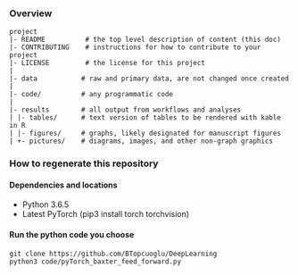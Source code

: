 ### Overview

	project
	|- README          # the top level description of content (this doc)
	|- CONTRIBUTING    # instructions for how to contribute to your project
	|- LICENSE         # the license for this project
	|
	|- data           # raw and primary data, are not changed once created
	|
	|- code/          # any programmatic code
	|
	|- results        # all output from workflows and analyses
	| |- tables/      # text version of tables to be rendered with kable in R
	| |- figures/     # graphs, likely designated for manuscript figures
	| +- pictures/    # diagrams, images, and other non-graph graphics


### How to regenerate this repository

#### Dependencies and locations
* Python 3.6.5
* Latest PyTorch (pip3 install torch torchvision)

#### Run the python code you choose
```
git clone https://github.com/BTopcuoglu/DeepLearning
python3 code/pyTorch_baxter_feed_forward.py
```
